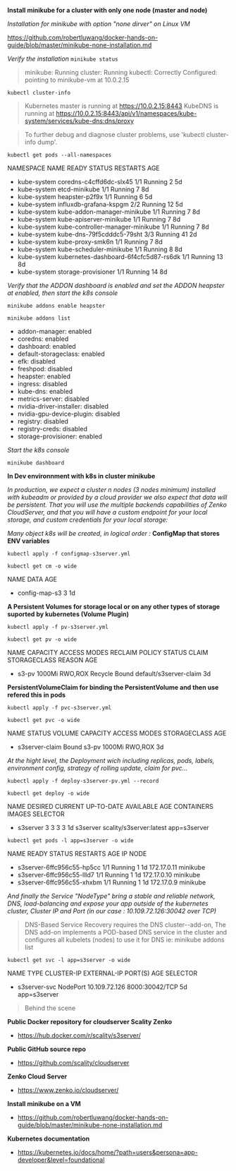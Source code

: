**Install minikube for a cluster with only one node (master and node)**

*Installation for minikube with option "none dirver" on Linux VM*

https://github.com/robertluwang/docker-hands-on-guide/blob/master/minikube-none-installation.md

*Verify the installation*
`minikube status`
>minikube: Running
cluster: Running
kubectl: Correctly Configured: pointing to minikube-vm at 10.0.2.15

`kubectl cluster-info`
>Kubernetes master is running at https://10.0.2.15:8443
KubeDNS is running at https://10.0.2.15:8443/api/v1/namespaces/kube-system/services/kube-dns:dns/proxy

>To further debug and diagnose cluster problems, use 'kubectl cluster-info dump'.

 `kubectl get pods --all-namespaces`

  NAMESPACE     NAME                                    READY   STATUS             RESTARTS   AGE
- kube-system   coredns-c4cffd6dc-slx45                 1/1     Running            2          5d
- kube-system   etcd-minikube                           1/1     Running            7          8d
- kube-system   heapster-p2f9x                          1/1     Running            6          5d
- kube-system   influxdb-grafana-kspgm                  2/2     Running            12         5d
- kube-system   kube-addon-manager-minikube             1/1     Running            7          8d
- kube-system   kube-apiserver-minikube                 1/1     Running            7          8d
- kube-system   kube-controller-manager-minikube        1/1     Running            7          8d
- kube-system   kube-dns-79f5cdddc5-79sht               3/3     Running            41         2d
- kube-system   kube-proxy-smk6n                        1/1     Running            7          8d
- kube-system   kube-scheduler-minikube                 1/1     Running            8          8d
- kube-system   kubernetes-dashboard-6f4cfc5d87-rs6dk   1/1     Running            13         8d
- kube-system   storage-provisioner                     1/1     Running            14         8d

*Verify that the ADDON dashboard is enabled and set the ADDON heapster at enabled, then start the k8s console*

  `minikube addons enable heapster`

  `minikube addons list`

- addon-manager: enabled
- coredns: enabled
- dashboard: enabled
- default-storageclass: enabled
- efk: disabled
- freshpod: disabled
- heapster: enabled
- ingress: disabled
- kube-dns: enabled
- metrics-server: disabled
- nvidia-driver-installer: disabled
- nvidia-gpu-device-plugin: disabled
- registry: disabled
- registry-creds: disabled
- storage-provisioner: enabled

*Start the k8s console*

  `minikube dashboard`

**In Dev environnment with k8s in cluster minikube**

*In production, we expect a cluster n nodes (3 nodes minimum) installed with kubeadm or provided by a cloud provider
we also expect that data will be persistent.
That you will use the multiple backends capabilities of Zenko CloudServer, and that you will have a custom endpoint for your local storage, and custom credentials for your local storage:*

*Many object k8s will be created, in logical order :*
**ConfigMap that stores ENV variables**

  `kubectl apply -f configmap-s3server.yml`

  `kubectl get cm -o wide`

  NAME            DATA   AGE
- config-map-s3   3      1d

**A Persistent Volumes for storage local or on any other types of storage suported by kubernetes (Volume Plugin)**

  `kubectl apply -f pv-s3server.yml`

  `kubectl get pv -o wide`

  NAME     CAPACITY   ACCESS MODES   RECLAIM POLICY   STATUS   CLAIM                     STORAGECLASS   REASON   AGE
- s3-pv    1000Mi     RWO,ROX        Recycle          Bound    default/s3server-claim                            3d

**PersistentVolumeClaim for binding the PersistentVolume and then use refered this in pods**

  `kubectl apply -f pvc-s3server.yml`

  `kubectl get pvc -o wide`

  NAME              STATUS   VOLUME   CAPACITY   ACCESS MODES   STORAGECLASS   AGE
- s3server-claim    Bound    s3-pv    1000Mi     RWO,ROX                       3d

*At the hight level, the Deployment wich including replicas, pods, labels, environment config, strategy of rolling update, claim for pvc...*

  `kubectl apply -f deploy-s3server-pv.yml --record`

  `kubectl get deploy -o wide`

  NAME               DESIRED   CURRENT   UP-TO-DATE   AVAILABLE   AGE   CONTAINERS   IMAGES                    SELECTOR
- s3server          3         3         3            3           1d    s3server     scality/s3server:latest   app=s3server

 `kubectl get pods -l app=s3server -o wide`

  NAME                        READY   STATUS    RESTARTS   AGE   IP            NODE
- s3server-6ffc956c55-hp5cc   1/1     Running   1          1d    172.17.0.11   minikube
- s3server-6ffc956c55-llld7   1/1     Running   1          1d    172.17.0.10   minikube
- s3server-6ffc956c55-xhxbm   1/1     Running   1          1d    172.17.0.9    minikube

*And finally the Service "NodeType" bring a stable and reliable network, DNS, load-balancing and expose your app outside of the kubernetes cluster, Cluster IP and Port (in our case : 10.109.72.126:30042 over TCP)*

>DNS-Based Service Recovery requires the DNS cluster--add-on,
The DNS add-on implements a POD-based DNS service in the cluster and configures all kubelets (nodes) to use it for DNS
ie: minikube addons list

  `kubectl get svc -l app=s3server -o wide`

  NAME           TYPE       CLUSTER-IP      EXTERNAL-IP   PORT(S)          AGE   SELECTOR
- s3server-svc   NodePort   10.109.72.126   <none>        8000:30042/TCP   5d    app=s3server

> Behind the scene

**Public Docker repository for cloudserver Scality Zenko**
  * https://hub.docker.com/r/scality/s3server/

**Public GitHub source repo**
  * https://github.com/scality/cloudserver

**Zenko Cloud Server**
  * https://www.zenko.io/cloudserver/

**Install minikube on a VM**
  * https://github.com/robertluwang/docker-hands-on-guide/blob/master/minikube-none-installation.md

**Kubernetes documentation**
  * https://kubernetes.io/docs/home/?path=users&persona=app-developer&level=foundational
